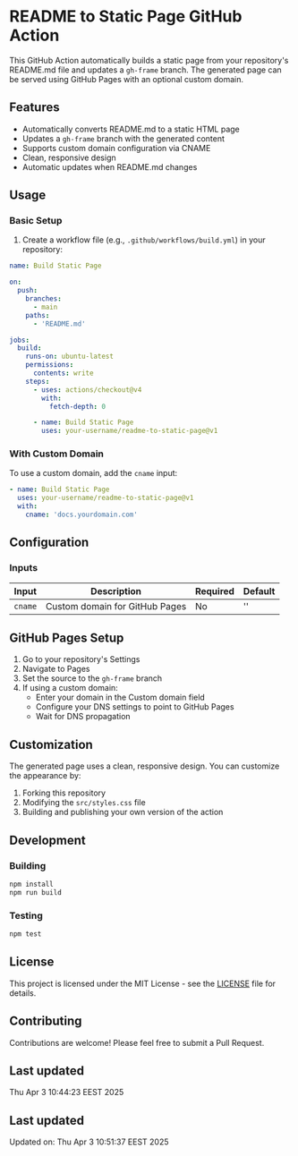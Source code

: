 # README to Static Page GitHub Action

This GitHub Action automatically builds a static page from your repository's README.md file and updates a `gh-frame` branch. The generated page can be served using GitHub Pages with an optional custom domain.


## Features

- Automatically converts README.md to a static HTML page
- Updates a `gh-frame` branch with the generated content
- Supports custom domain configuration via CNAME
- Clean, responsive design
- Automatic updates when README.md changes

## Usage

### Basic Setup

1. Create a workflow file (e.g., `.github/workflows/build.yml`) in your repository:

```yaml
name: Build Static Page

on:
  push:
    branches:
      - main
    paths:
      - 'README.md'

jobs:
  build:
    runs-on: ubuntu-latest
    permissions:
      contents: write
    steps:
      - uses: actions/checkout@v4
        with:
          fetch-depth: 0

      - name: Build Static Page
        uses: your-username/readme-to-static-page@v1
```

### With Custom Domain

To use a custom domain, add the `cname` input:

```yaml
- name: Build Static Page
  uses: your-username/readme-to-static-page@v1
  with:
    cname: 'docs.yourdomain.com'
```

## Configuration

### Inputs

| Input | Description | Required | Default |
|-------|-------------|----------|---------|
| `cname` | Custom domain for GitHub Pages | No | '' |

## GitHub Pages Setup

1. Go to your repository's Settings
2. Navigate to Pages
3. Set the source to the `gh-frame` branch
4. If using a custom domain:
   - Enter your domain in the Custom domain field
   - Configure your DNS settings to point to GitHub Pages
   - Wait for DNS propagation

## Customization

The generated page uses a clean, responsive design. You can customize the appearance by:

1. Forking this repository
2. Modifying the `src/styles.css` file
3. Building and publishing your own version of the action

## Development

### Building

```bash
npm install
npm run build
```

### Testing

```bash
npm test
```

## License

This project is licensed under the MIT License - see the [LICENSE](LICENSE) file for details.

## Contributing

Contributions are welcome! Please feel free to submit a Pull Request. 

## Last updated

Thu Apr  3 10:44:23 EEST 2025

## Last updated

Updated on: Thu Apr  3 10:51:37 EEST 2025
